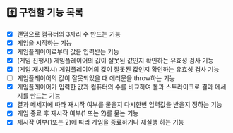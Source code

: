 ## #️⃣ 구현할 기능 목록

- [x] 랜덤으로 컴퓨터의 3자리 수 만드는 기능
- [x] 게임을 시작하는 기능
- [x] 게임플레이어로부터 값을 입력받는 기능
- [x] (게임 진행시) 게임플레이어의 값이 잘못된 값인지 확인하는 유효성 검사 기능
- [x] (게임 재시작시) 게임플레이어의 값이 잘못된 값인지 확인하는 유효성 검사 기능
- [ ] 게임플레이어의 값이 잘못되었을 때 에러문을 throw하는 기능
- [x] 게임플레이어가 입력한 값과 컴퓨터의 수를 비교하여 볼과 스트라이크로 결과 메세지를 만드는 기능
- [x] 결과 메세지에 따라 재시작 여부를 물을지 다시한번 입력값을 받을지 정하는 기능
- [x] 게임 종료 후 재시작 여부(1 또는 2)를 묻는 기능
- [x] 재시작 여부(1또는 2)에 따라 게임을 종료하거나 재실행 하는 기능
